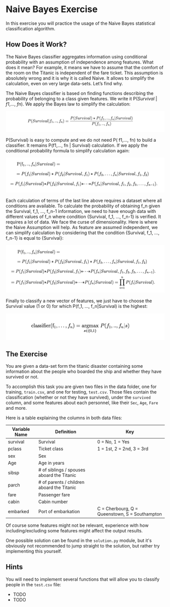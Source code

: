 # Naive Bayes Exercise

In this exercise you will practice the usage of the Naive Bayes statistical classification algorithm.

## How Does it Work?

The Naive Bayes classifier aggregates information using conditional probability with an assumption of independence among features. What does it mean? For example, it means we have to assume that the comfort of the room on the Titanic is independent of the fare ticket. This assumption is absolutely wrong and it is why it is called Naive. It allows to simplify the calculation, even on very large data-sets. Let’s find why.

The Naive Bayes classifier is based on finding functions describing the probability of belonging to a class given features. We write it P(_Survival_ | _f1_,…, _fn_). We apply the Bayes law to simplify the calculation:

![](formula1.png)

P(Survival) is easy to compute and we do not need P( f1,…, fn) to build a classifier. It remains P(f1,…, fn | Survival) calculation. If we apply the conditional probability formula to simplify calculation again:

![](formula2.png)

Each calculation of terms of the last line above requires a dataset where all conditions are available. To calculate the probability of obtaining f_n given the Survival, f_1, …, f_n-1 information, we need to have enough data with different values of f_n where condition {Survival, f_1, …, f_n-1} is verified. It requires a lot of data. We face the curse of dimensionality. Here is where the Naive Assumption will help. As feature are assumed independent, we can simplify calculation by considering that the condition {Survival, f_1, …, f_n-1} is equal to {Survival}:

![](formula3.png)

Finally to classify a new vector of features, we just have to choose the Survival value (1 or 0) for which P(f_1, …, f_n|Survival) is the highest:

![](formula4.png)

## The Exercise

You are given a data-set form the titanic disaster containing some information about the people who boarded the ship and whether they have survived or not.

To accomplish this task you are given two files in the data folder, one for training, `train.csv`, and one for testing, `test.csv`. Those files contain the classification (whether or not they have survived), under the `survived` column, and some features about each personnel, like their `Sec`, `Age`, `Fare` and more.

Here is a table explaining the columns in both data files:

| Variable Name | Definition | Key |
|---------------|------------|-----|
| survival      | Survival | 0 = No, 1 = Yes |
| pclass        | Ticket class | 1 = 1st, 2 = 2nd, 3 = 3rd |
| sex           | Sex | |
| Age           | Age in years | |
| sibsp         | # of siblings / spouses aboard the Titanic | |
| parch         | # of parents / children aboard the Titanic | |         
| fare          | Passenger fare | |
| cabin         | Cabin number | |
| embarked      | Port of embarkation | C = Cherbourg, Q = Queenstown, S = Southampton |

Of course some features might not be relevant, experience with how including/excluding some features might affect the output results.

One possible solution can be found in the `solution.py` module, but it's obviously not recommended to jump straight to the solution, but rather try implementing this yourself.

## Hints

You will need to implement several functions that will allow you to classify people in the `test.csv` file:

- TODO
- TODO
